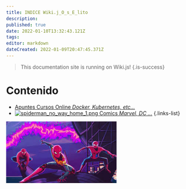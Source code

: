 ```yaml
---
title: INDICE Wiki.j_O_s_E_lito
description: 
published: true
date: 2022-01-10T13:32:43.121Z
tags: 
editor: markdown
dateCreated: 2022-01-09T20:47:45.371Z
---
```


> This documentation site is running on Wiki.js!
{.is-success}

# Contenido

- [Apuntes Cursos Online *Docker, Kubernetes, etc...*](/ApuntesDocker)
- [ ![spiderman_no_way_home_1.png](/spiderman_no_way_home_1.png=30x30) Comics *Marvel, DC ...*](/)
{.links-list}

![spiderman_no_way_home_1.png](/spiderman_no_way_home_1.png)
